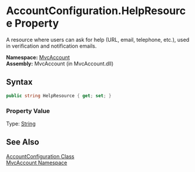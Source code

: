 AccountConfiguration.HelpResource Property
==========================================
A resource where users can ask for help (URL, email, telephone, etc.), used in verification and notification emails.

**Namespace:** [MvcAccount][1]  
**Assembly:** MvcAccount (in MvcAccount.dll)

Syntax
------

```csharp
public string HelpResource { get; set; }
```

### Property Value
Type: [String][2]

See Also
--------
[AccountConfiguration Class][3]  
[MvcAccount Namespace][1]  

[1]: ../README.md
[2]: http://msdn.microsoft.com/en-us/library/s1wwdcbf
[3]: README.md